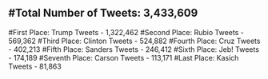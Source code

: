 #Total Number of Tweets: 3,433,609 
---
#First Place: Trump Tweets - 1,322,462
#Second Place: Rubio Tweets - 569,362
#Third Place: Clinton Tweets - 524,882
#Fourth Place: Cruz Tweets - 402,213
#Fifth Place: Sanders Tweets - 246,412
#Sixth Place: Jeb! Tweets - 174,189
#Seventh Place: Carson Tweets - 113,171
#Last Place: Kasich Tweets - 81,863
